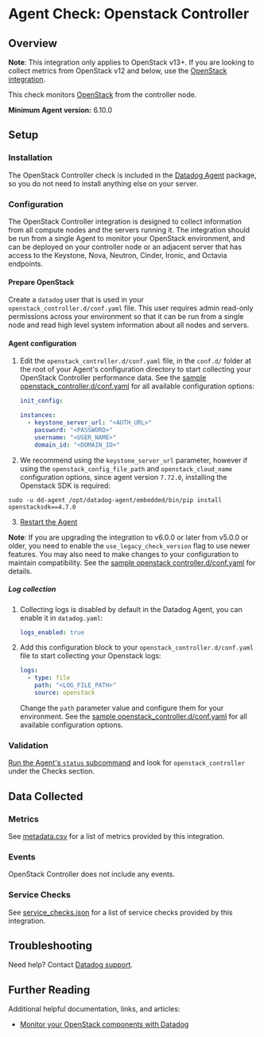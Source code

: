 # Agent Check: Openstack Controller

## Overview

**Note**: This integration only applies to OpenStack v13+. If you are looking to collect metrics from OpenStack v12 and below, use the [OpenStack integration][1].

This check monitors [OpenStack][2] from the controller node.

**Minimum Agent version:** 6.10.0

## Setup

### Installation

The OpenStack Controller check is included in the [Datadog Agent][3] package, so you do not need to install anything else on your server.

### Configuration

The OpenStack Controller integration is designed to collect information from all compute nodes and the servers running it. The integration should be run from a single Agent to monitor your OpenStack environment, and can be deployed on your controller node or an adjacent server that has access to the Keystone, Nova, Neutron, Cinder, Ironic, and Octavia endpoints.

#### Prepare OpenStack

Create a `datadog` user that is used in your `openstack_controller.d/conf.yaml` file. This user requires admin read-only permissions across your environment so that it can be run from a single node and read high level system information about all nodes and servers.

#### Agent configuration

1. Edit the `openstack_controller.d/conf.yaml` file, in the `conf.d/` folder at the root of your Agent's configuration directory to start collecting your OpenStack Controller performance data. See the [sample openstack_controller.d/conf.yaml][4] for all available configuration options:

   ```yaml
   init_config:

   instances:
     - keystone_server_url: "<AUTH_URL>"
       password: "<PASSWORD>"
       username: "<USER_NAME>"
       domain_id: "<DOMAIN_ID>"
   ```

2. We recommend using the `keystone_server_url` parameter, however if using the `openstack_config_file_path` and `openstack_cloud_name` configuration options, since agent version `7.72.0`, installing the Openstack SDK is required:

```shell
sudo -u dd-agent /opt/datadog-agent/embedded/bin/pip install openstacksdk==4.7.0
```

3. [Restart the Agent][5]

**Note**: If you are upgrading the integration to v6.0.0 or later from v5.0.0 or older, you need to enable the `use_legacy_check_version` flag to use newer features. You may also need to make changes to your configuration to maintain compatibility. See the [sample openstack controller.d/conf.yaml][4] for details.  

##### Log collection

1. Collecting logs is disabled by default in the Datadog Agent, you can enable it in `datadog.yaml`:

   ```yaml
   logs_enabled: true
   ```

2. Add this configuration block to your `openstack_controller.d/conf.yaml` file to start collecting your Openstack logs:

   ```yaml
   logs:
     - type: file
       path: "<LOG_FILE_PATH>"
       source: openstack
   ```

    Change the `path` parameter value and configure them for your environment. See the [sample openstack_controller.d/conf.yaml][4] for all available configuration options.
   

### Validation

[Run the Agent's `status` subcommand][6] and look for `openstack_controller` under the Checks section.

## Data Collected

### Metrics

See [metadata.csv][7] for a list of metrics provided by this integration.

### Events

OpenStack Controller does not include any events.

### Service Checks

See [service_checks.json][8] for a list of service checks provided by this integration.

## Troubleshooting

Need help? Contact [Datadog support][9].

## Further Reading

Additional helpful documentation, links, and articles:

- [Monitor your OpenStack components with Datadog][10]


[1]: https://docs.datadoghq.com/integrations/openstack/
[2]: https://www.openstack.org
[3]: /account/settings/agent/latest
[4]: https://github.com/DataDog/integrations-core/blob/master/openstack_controller/datadog_checks/openstack_controller/data/conf.yaml.example
[5]: https://docs.datadoghq.com/agent/guide/agent-commands/#start-stop-and-restart-the-agent
[6]: https://docs.datadoghq.com/agent/guide/agent-commands/#agent-status-and-information
[7]: https://github.com/DataDog/integrations-core/blob/master/openstack_controller/metadata.csv
[8]: https://github.com/DataDog/integrations-core/blob/master/openstack_controller/assets/service_checks.json
[9]: https://docs.datadoghq.com/help/
[10]: https://www.datadoghq.com/blog/openstack-controller-integration/
